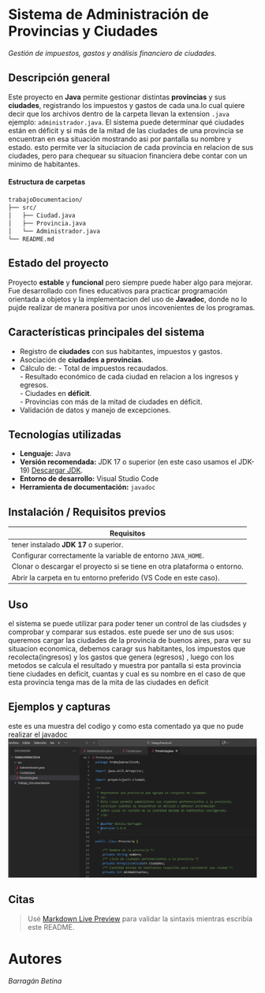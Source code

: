 # Sistema de Administración de Provincias y Ciudades
*Gestión de impuestos, gastos y análisis financiero de ciudades.*



##  Descripción general
Este proyecto en **Java** permite gestionar distintas **provincias** y sus **ciudades**, registrando los impuestos y gastos de cada una.lo cual quiere decir que los archivos dentro de la carpeta llevan la extension `.java` ejemplo: `administrador.java`.
El sistema puede determinar qué ciudades están en déficit y si más de la mitad de las ciudades de una provincia se encuentran en esa situación mostrando asi por pantalla su nombre y estado.
esto permite ver la situciacion de cada provincia en relacion de sus ciudades, pero para chequear su situacion financiera debe contar con un minimo de habitantes.

#### Estructura de carpetas
  
```plaintext
trabajoDocumentacion/
├── src/
│   ├── Ciudad.java
│   ├── Provincia.java
│   └── Administrador.java
└── README.md
```




## Estado del proyecto
Proyecto **estable** y **funcional** pero siempre puede haber algo para mejorar.  
Fue desarrollado con fines educativos para practicar programación orientada a objetos y la implementacion del uso de **Javadoc**, donde no lo pujde realizar de manera positiva por unos incovenientes de los programas.



## Características principales del sistema
- Registro de **ciudades** con sus habitantes, impuestos y gastos.  
- Asociación de **ciudades a provincias**.  
- Cálculo de:
          - Total de impuestos recaudados.  
          - Resultado económico de cada ciudad en relacion a los ingresos y egresos.  
          - Ciudades en **déficit**.  
          - Provincias con más de la mitad de ciudades en déficit.  
- Validación de datos y manejo de excepciones.



## Tecnologías utilizadas
- **Lenguaje:** Java 
- **Versión recomendada:** JDK 17 o superior  (en este caso usamos el JDK-19) [Descargar JDK](https://www.oracle.com/java/technologies/downloads/).
- **Entorno de desarrollo:** Visual Studio Code
- **Herramienta de documentación:** `javadoc`



## Instalación / Requisitos previos 
| Requisitos                                                               | 
| ------------------------------------------------------------------------ |
| tener instalado **JDK 17** o superior.                                   | 
| Configurar correctamente la variable de entorno `JAVA_HOME`.             | 
| Clonar o descargar el proyecto si se tiene en otra plataforma o entorno. | 
|  Abrir la carpeta en tu entorno preferido (VS Code en este caso).        |
 




## Uso
el sistema se puede utilizar para poder tener un control de las ciudsdes y comprobar y comparar sus estados.
este puede ser uno de sus usos: queremos cargar las ciudades de la provincia de buenos aires, para ver su situacion economica, debemos caragr sus habitantes, los impuestos que recolecta(ingresos) y los gastos que genera (egresos) , luego con los metodos se calcula el resultado y muestra por pantalla si esta provincia tiene ciudades en deficit, cuantas y cual es su nombre en el caso de que esta provincia tenga mas de la mita de las ciudades en deficit

## Ejemplos y capturas
este es una muestra del codigo y como esta comentado ya que no pude realizar el javadoc
![parte de codigo](img/Muestra.png)


## Citas
> Usé [Markdown Live Preview](https://markdownlivepreview.com/) para validar la sintaxis mientras escribía este README.

# Autores
_Barragán Betina_
